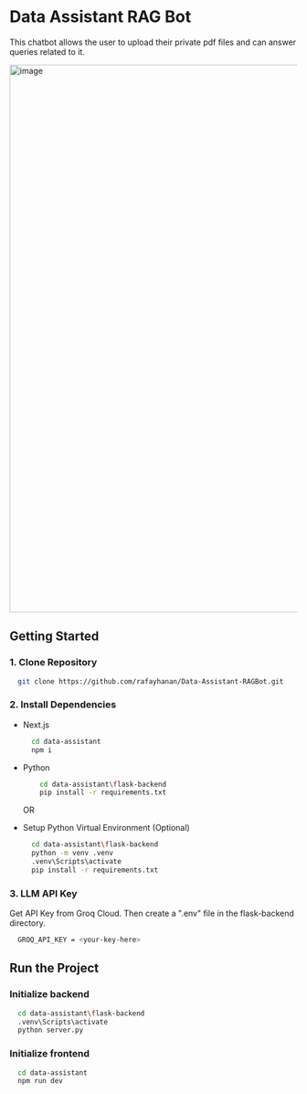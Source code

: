 # Data Assistant RAG Bot

This chatbot allows the user to upload their private pdf files and can answer queries related to it.

<img width="959" alt="image" src="https://github.com/user-attachments/assets/7196ad0c-7057-4a00-9c91-b6463a26f5fc" />

## Getting Started

### 1. Clone Repository

  ```sh
    git clone https://github.com/rafayhanan/Data-Assistant-RAGBot.git
  ```

### 2. Install Dependencies

  - Next.js
    
    ```sh
      cd data-assistant
      npm i
    ```
    
  - Python
    
    ```sh
        cd data-assistant\flask-backend
        pip install -r requirements.txt
    ```

    OR

  - Setup Python Virtual Environment (Optional)

    ```sh
      cd data-assistant\flask-backend
      python -m venv .venv
      .venv\Scripts\activate
      pip install -r requirements.txt
    ```

### 3. LLM API Key
  Get API Key from Groq Cloud. Then create a ".env" file in the flask-backend directory.

  ```sh
    GROQ_API_KEY = <your-key-here>
  ```

## Run the Project

### Initialize backend

  ```sh
    cd data-assistant\flask-backend
    .venv\Scripts\activate
    python server.py
  ```

### Initialize frontend

  ```sh
    cd data-assistant
    npm run dev
  ```
